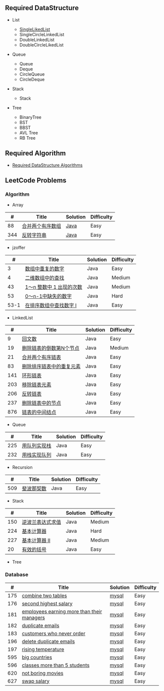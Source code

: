 ## Required DataStructure

- List

  - [SingleLikedList](./algorithm/src/me/techbird/leetcode/api/list/SingleLinkedList.java)
  - SingleCircleLinkedList
  - DoubleLinkedList
  - DoubleCircleLikedList

- Queue

  - Queue
  - Deque
  - CircleQueue
  - CircleDeque

- Stack

  - Stack

- Tree

  - BinaryTree
  - BST
  - BBST
  - AVL Tree
  - RB Tree

  

## Required Algorithm

- [Required DataStructure Algorithms](./Required%20DataStructure%20Algorithm.md)

## LeetCode Problems

### Algorithm

- Array

| #    | Title                                                        | Solution                                                     | Difficulty |
| ---- | ------------------------------------------------------------ | ------------------------------------------------------------ | ---------- |
| 88   | [合并两个有序数组](https://leetcode-cn.com/problems/merge-sorted-array/) | [Java](./algorithm/src/me/techbird/leetcode/array/_88_MergeTwoSortedArray.java) | Easy       |
| 344  | [反转字符串](https://leetcode-cn.com/problems/reverse-string/) | [Java](./algorithm/src/me/techbird/leetcode/array/_344_ReverseString.java) | Easy       |
- jzoffer

| #    | Title                                                        | Solution | Difficulty |
| ---- | ------------------------------------------------------------ | -------- | ---------- |
| 3    | [数组中重复的数字](https://leetcode-cn.com/problems/shu-zu-zhong-zhong-fu-de-shu-zi-lcof/) | Java     | Easy       |
| 4    | [二维数组中的查找](https://leetcode-cn.com/problems/er-wei-shu-zu-zhong-de-cha-zhao-lcof/) | Java     | Medium     |
| 43   | [1～n 整数中 1 出现的次数](https://leetcode-cn.com/problems/1nzheng-shu-zhong-1chu-xian-de-ci-shu-lcof/) | Java     | Medium     |
| 53   | [0～n-1中缺失的数字](https://leetcode-cn.com/problems/que-shi-de-shu-zi-lcof/) | Java     | Hard       |
| 53-1 | [在排序数组中查找数字 I](https://leetcode-cn.com/problems/zai-pai-xu-shu-zu-zhong-cha-zhao-shu-zi-lcof/) | Java     | Easy       |

- LinkedList

| #    | Title                                                        | Solution | Difficulty |
| ---- | ------------------------------------------------------------ | -------- | ---------- |
| 9    | [回文数](https://leetcode-cn.com/problems/palindrome-number/) | Java     | Easy       |
| 19   | [删除链表的倒数第N个节点](https://leetcode-cn.com/problems/remove-nth-node-from-end-of-list/) | Java     | Medium     |
| 21   | [合并两个有序链表](https://leetcode-cn.com/problems/merge-two-sorted-lists/) | Java     | Easy       |
| 83   | [删除排序链表中的重复元素](https://leetcode-cn.com/problems/remove-duplicates-from-sorted-list/) | Java     | Easy       |
| 141  | [环形链表](https://leetcode-cn.com/problems/linked-list-cycle/) | Java     | Easy       |
| 203  | [移除链表元素](https://leetcode-cn.com/problems/remove-linked-list-elements/) | Java     | Easy       |
| 206  | [反转链表](https://leetcode-cn.com/problems/reverse-linked-list/) | Java     | Easy       |
| 237  | [删除链表中的节点](https://leetcode-cn.com/problems/delete-node-in-a-linked-list/) | Java     | Easy       |
| 876  | [链表的中间结点](https://leetcode-cn.com/problems/middle-of-the-linked-list/) | Java     | Easy       |

- Queue

| #    | Title                                                        | Solution | Difficulty |
| ---- | ------------------------------------------------------------ | -------- | ---------- |
| 225  | [用队列实现栈](https://leetcode-cn.com/problems/implement-stack-using-queues/) | Java     | Easy       |
| 232  | [用栈实现队列](https://leetcode-cn.com/problems/implement-queue-using-stacks/) | Java     | Easy       |

- Recursion

| #    | Title                                                        | Solution | Difficulty |
| ---- | ------------------------------------------------------------ | -------- | ---------- |
| 509  | [斐波那契数](https://leetcode-cn.com/problems/fibonacci-number/) | Java     | Easy       |

- Stack

| #    | Title                                                        | Solution | Difficulty |
| ---- | ------------------------------------------------------------ | -------- | ---------- |
| 150  | [逆波兰表达式求值](https://leetcode-cn.com/problems/evaluate-reverse-polish-notation/) | Java     | Medium     |
| 224  | [基本计算器](https://leetcode-cn.com/problems/basic-calculator/) | Java     | Hard       |
| 227  | [基本计算器 II](https://leetcode-cn.com/problems/basic-calculator-ii/) | Java     | Medium     |
| 20   | [有效的括号](https://leetcode-cn.com/problems/valid-parentheses/) | Java     | Easy       |

- Tree





### Database

| # | Title | Solution | Difficulty |
|---| ----- | -------- | ---------- |
|175|[combine two tables](https://leetcode.com/problems/combine-two-tables/)| [mysql](./database/mysql/combine-two-tables/combine-two-tables.sql)|Easy|
|176|[second highest salary](https://leetcode.com/problems/second-highest-salary/)| [mysql](./database/mysql/second-highest-salary/second-highest-salary.sql)|Easy|
|181|[employees earning more than their managers](https://leetcode.com/problems/employees-earning-more-than-their-managers/)| [mysql](./database/mysql/employees-earning-more-than-their-managers/employees-earning-more-than-their-managers.sql)|Easy|
|182|[duplicate emails](https://leetcode.com/problems/duplicate-emails/)| [mysql](./database/mysql/duplicate-emails/duplicate-emails.sql)|Easy|
|183|[customers who never order](https://leetcode.com/problems/customers-who-never-order/)| [mysql](./database/mysql/customers-who-never-order/customers-who-never-order.sql)|Easy|
|196|[delete duplicate emails](https://leetcode.com/problems/delete-duplicate-emails/)| [mysql](./database/mysql/delete-duplicate-emails/delete-duplicate-emails.sql)|Easy|
|197|[rising temperature](https://leetcode.com/problems/rising-temperature/)| [mysql](./database/mysql/rising-temperature/rising-temperature.sql)|Easy|
|595|[big countries](https://leetcode.com/problems/big-countries/)| [mysql](./database/mysql/big-countries/big-countries.sql)|Easy|
|596|[classes more than 5 students](https://leetcode.com/problemsclasses-more-than-5-students/)| [mysql](./database/mysql/classes-more-than-5-students/classes-more-than-5-students.sql)|Easy|
|620|[not boring movies](https://leetcode.com/problems/not-boring-movies/)| [mysql](./database/mysql/not-boring-movies/not-boring-movies.sql)|Easy|
|627|[swap salary](https://leetcode.com/problems/swap-salary/)| [mysql](./database/mysql/swap-salary/swap-salary.sql)|Easy|





